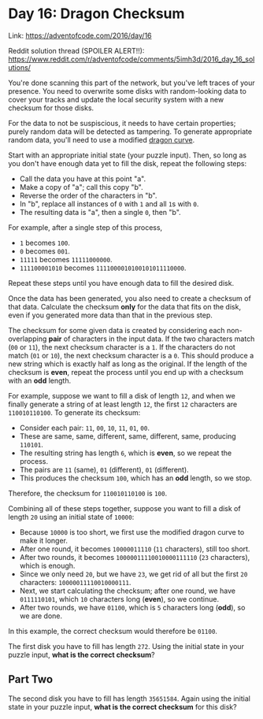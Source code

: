 # Day 16: Dragon Checksum
Link: https://adventofcode.com/2016/day/16

Reddit solution thread (SPOILER ALERT!!):
https://www.reddit.com/r/adventofcode/comments/5imh3d/2016_day_16_solutions/

You're done scanning this part of the network, but you've left traces of your
presence. You need to overwrite some disks with random-looking data to cover
your tracks and update the local security system with a new checksum for those
disks.

For the data to not be suspiscious, it needs to have certain properties; purely
random data will be detected as tampering. To generate appropriate random data,
you'll need to use a modified
[dragon curve](https://en.wikipedia.org/wiki/Dragon_curve).

Start with an appropriate initial state (your puzzle input). Then, so long as
you don't have enough data yet to fill the disk, repeat the following steps:

* Call the data you have at this point "a".
* Make a copy of "a"; call this copy "b".
* Reverse the order of the characters in "b".
* In "b", replace all instances of `0` with `1` and all `1`s with `0`.
* The resulting data is "a", then a single `0`, then "b".

For example, after a single step of this process,

* `1` becomes `100`.
* `0` becomes `001`.
* `11111` becomes `11111000000`.
* `111100001010` becomes `1111000010100101011110000`.

Repeat these steps until you have enough data to fill the desired disk.

Once the data has been generated, you also need to create a checksum of that
data. Calculate the checksum **only** for the data that fits on the disk, even
if you generated more data than that in the previous step.

The checksum for some given data is created by considering each non-overlapping
**pair** of characters in the input data. If the two characters match (`00` or
`11`), the next checksum character is a `1`. If the characters do not match
(`01` or `10`), the next checksum character is a `0`. This should produce a new
string which is exactly half as long as the original. If the length of the
checksum is **even**, repeat the process until you end up with a checksum with an
**odd** length.

For example, suppose we want to fill a disk of length `12`, and when we finally
generate a string of at least length `12`, the first `12` characters are
`110010110100`. To generate its checksum:

* Consider each pair: `11`, `00`, `10`, `11`, `01`, `00`.
* These are same, same, different, same, different, same, producing `110101`.
* The resulting string has length `6`, which is **even**, so we repeat the
process.
* The pairs are `11` (same), `01` (different), `01` (different).
* This produces the checksum `100`, which has an **odd** length, so we stop.

Therefore, the checksum for `110010110100` is `100`.

Combining all of these steps together, suppose you want to fill a disk of
length `20` using an initial state of `10000`:

* Because `10000` is too short, we first use the modified dragon curve to make
it longer.
* After one round, it becomes `10000011110` (`11` characters), still too short.
* After two rounds, it becomes `10000011110010000111110` (`23` characters),
which is enough.
* Since we only need `20`, but we have `23`, we get rid of all but the first
`20` characters: `10000011110010000111`.
* Next, we start calculating the checksum; after one round, we have
`0111110101`, which `10` characters long (**even**), so we continue.
* After two rounds, we have `01100`, which is `5` characters long (**odd**), so
we are done.

In this example, the correct checksum would therefore be `01100`.

The first disk you have to fill has length `272`. Using the initial state in
your puzzle input, **what is the correct checksum**?

## Part Two

The second disk you have to fill has length `35651584`. Again using the initial
state in your puzzle input, **what is the correct checksum** for this disk?
